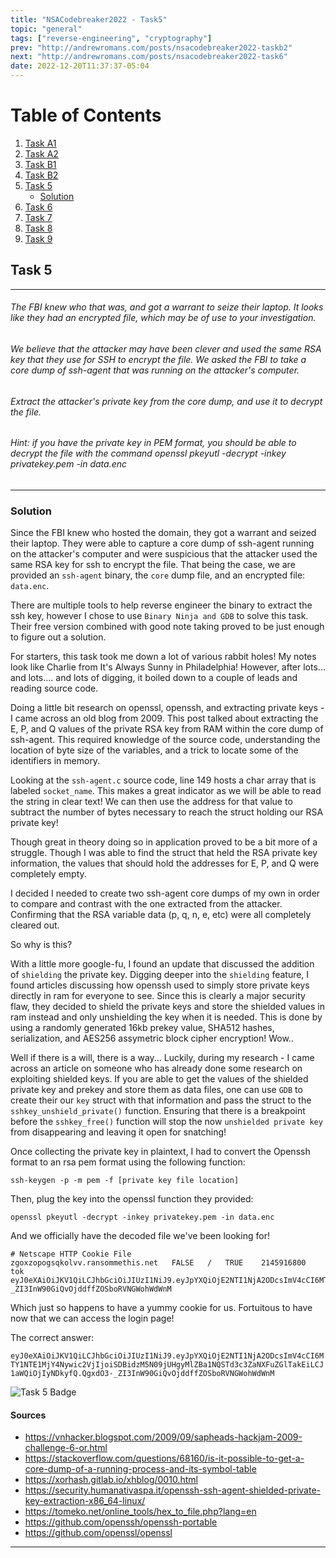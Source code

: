 ```yaml
---
title: "NSACodebreaker2022 - Task5"
topic: "general"
tags: ["reverse-engineering", "cryptography"]
prev: "http://andrewromans.com/posts/nsacodebreaker2022-taskb2"
next: "http://andrewromans.com/posts/nsacodebreaker2022-task6"
date: 2022-12-20T11:37:37-05:04
---
```


# Table of Contents
1. [Task A1](http://andrewromans.com/posts/nsacodebreaker2022-taska1)
2. [Task A2](http://andrewromans.com/posts/nsacodebreaker2022-taska2)
3. [Task B1](http://andrewromans.com/posts/nsacodebreaker2022-taskb1/)
4. [Task B2](http://andrewromans.com/posts/nsacodebreaker2022-taskb2/)
5. [Task 5](#task-5)
	- [Solution](#solution)
6. [Task 6](http://andrewromans.com/posts/nsacodebreaker2022-task6/)
7. [Task 7](http://andrewromans.com/posts/nsacodebreaker2022-task7/)
8. [Task 8](http://andrewromans.com/posts/nsacodebreaker2022-task8/)
9. [Task 9](http://andrewromans.com/posts/nsacodebreaker2022-task9/)

## Task 5

- - -
###### The FBI knew who that was, and got a warrant to seize their laptop. It looks like they had an encrypted file, which may be of use to your investigation.

###### We believe that the attacker may have been clever and used the same RSA key that they use for SSH to encrypt the file. We asked the FBI to take a core dump of ssh-agent that was running on the attacker's computer.

###### Extract the attacker's private key from the core dump, and use it to decrypt the file.

###### Hint: if you have the private key in PEM format, you should be able to decrypt the file with the command openssl pkeyutl -decrypt -inkey privatekey.pem -in data.enc
- - -

### Solution

Since the FBI knew who hosted the domain, they got a warrant and seized their laptop. They were able to capture a core dump of ssh-agent running on the attacker's computer and were suspicious that the attacker used the same RSA key for ssh to encrypt the file. That being the case, we are provided an `ssh-agent` binary, the `core` dump file, and an encrypted file: `data.enc`.

There are multiple tools to help reverse engineer the binary to extract the ssh key, however I chose to use `Binary Ninja and GDB` to solve this task. Their free version combined with good note taking proved to be just enough to figure out a solution.

For starters, this task took me down a lot of various rabbit holes! My notes look like Charlie from It's Always Sunny in Philadelphia! However, after lots... and lots.... and lots of digging, it boiled down to a couple of leads and reading source code.

Doing a little bit research on openssl, openssh, and extracting private keys - I came across an old blog from 2009. This post talked about extracting the E, P, and Q values of the private RSA key from RAM within the core dump of ssh-agent. This required knowledge of the source code, understanding the location of byte size of the variables, and a trick to locate some of the identifiers in memory.

Looking at the `ssh-agent.c` source code, line 149 hosts a char array that is labeled `socket_name`. This makes a great indicator as we will be able to read the string in clear text! We can then use the address for that value to subtract the number of bytes necessary to reach the struct holding our RSA private key! 

Though great in theory doing so in application proved to be a bit more of a struggle. Though I was able to find the struct that held the RSA private key information, the values that should hold the addresses for E, P, and Q were completely empty. 

I decided I needed to create two ssh-agent core dumps of my own in order to compare and contrast with the one extracted from the attacker. Confirming that the RSA variable data (p, q, n, e, etc) were all completely cleared out. 

So why is this?

With a little more google-fu, I found an update that discussed the addition of `shielding` the private key. Digging deeper into the `shielding` feature, I found articles discussing how openssh used to simply store private keys directly in ram for everyone to see. Since this is clearly a major security flaw, they decided to shield the private keys and store the shielded values in ram instead and only unshielding the key when it is needed. This is done by using a randomly generated 16kb prekey value, SHA512 hashes, serialization, and AES256 assymetric block cipher encryption! Wow..

Well if there is a will, there is a way... Luckily, during my research - I came across an article on someone who has already done some research on exploiting shielded keys. If you are able to get the values of the shielded private key and prekey and store them as data files, one can use `GDB` to create their our `key` struct with that information and pass the struct to the `sshkey_unshield_private()` function. Ensuring that there is a breakpoint before the `sshkey_free()` function will stop the now `unshielded private key` from disappearing and leaving it open for snatching! 

Once collecting the private key in plaintext, I had to convert the Openssh format to an rsa pem format using the following function:

```
ssh-keygen -p -m pem -f [private key file location]
```

Then, plug the key into the openssl function they provided:

```
openssl pkeyutl -decrypt -inkey privatekey.pem -in data.enc
```

And we officially have the decoded file we've been looking for!

```
# Netscape HTTP Cookie File
zgoxzopogsqkolvv.ransommethis.net	FALSE	/	TRUE	2145916800	tok	eyJ0eXAiOiJKV1QiLCJhbGciOiJIUzI1NiJ9.eyJpYXQiOjE2NTI1NjA2ODcsImV4cCI6MTY1NTE1MjY4Nywic2VjIjoiSDBidzM5N09jUHgyMlZBa1NQSTd3c3ZaNXFuZGlTakEiLCJ1aWQiOjIyNDkyfQ.QgxdO3-_ZI3InW90GiQvOjddffZOSboRVNGWohWdWnM 
```

Which just so happens to have a yummy cookie for us. Fortuitous to have now that we can access the login page!

The correct answer:

`eyJ0eXAiOiJKV1QiLCJhbGciOiJIUzI1NiJ9.eyJpYXQiOjE2NTI1NjA2ODcsImV4cCI6MTY1NTE1MjY4Nywic2VjIjoiSDBidzM5N09jUHgyMlZBa1NQSTd3c3ZaNXFuZGlTakEiLCJ1aWQiOjIyNDkyfQ.QgxdO3-_ZI3InW90GiQvOjddffZOSboRVNGWohWdWnM`

![Task 5 Badge](/posts/badge5.png "Task 5 Badge")

#### Sources

- https://vnhacker.blogspot.com/2009/09/sapheads-hackjam-2009-challenge-6-or.html
- https://stackoverflow.com/questions/68160/is-it-possible-to-get-a-core-dump-of-a-running-process-and-its-symbol-table
- https://xorhash.gitlab.io/xhblog/0010.html
- https://security.humanativaspa.it/openssh-ssh-agent-shielded-private-key-extraction-x86_64-linux/
- https://tomeko.net/online_tools/hex_to_file.php?lang=en
- https://github.com/openssh/openssh-portable
- https://github.com/openssl/openssl

- - -